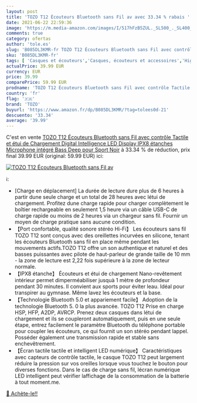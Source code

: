 ```yaml
---
layout: post
title: 'TOZO T12 Écouteurs Bluetooth sans Fil av avec 33.34 % rabais '
date: 2021-06-22 22:59:36
image: 'https://m.media-amazon.com/images/I/517hFzB5ZUL._SL500_._SL400_.jpg'
comments: true
category: ofertas
author: 'tole.es'
slug: 'B085DL3KMR-fr TOZO T12 Écouteurs Bluetooth sans Fil avec contrôle...'
sku: 'B085DL3KMR-fr'
tags: [ 'Casques et écouteurs','Casques, écouteurs et accessoires','High-Tech','tozo', ]
actualPrice: 39.99 EUR
currency: EUR
price: 39.99
comparePrice: 59.99 EUR
prodname: 'TOZO T12 Écouteurs Bluetooth sans Fil avec contrôle Tactile et étui de Chargement Digital Intelligence LED Display IPX8 étanches Microphone intégré Bass Deep pour Sport Noir'
country: 'fr'
flag: '🇫🇷'
brand: 'TOZO'
buyurl: 'https://www.amazon.fr/dp/B085DL3KMR/?tag=tolees0d-21'
descuento: '33.34'
average: '39.99'
---
```


C'est en vente [TOZO T12 Écouteurs Bluetooth sans Fil avec contrôle Tactile et étui de Chargement Digital Intelligence LED Display IPX8 étanches Microphone intégré Bass Deep pour Sport Noir](https://www.amazon.fr/dp/B085DL3KMR/?tag=tolees0d-21)  à  33.34 % de réduction, prix final  39.99 EUR (original: 59.99 EUR) ici:

[![TOZO T12 Écouteurs Bluetooth sans Fil av](https://m.media-amazon.com/images/I/517hFzB5ZUL._SL500_._SL400_.jpg)](https://www.amazon.fr/dp/B085DL3KMR/?tag=tolees0d-21)

ℹ️:

- [Charge en déplacement] La durée de lecture dure plus de 6 heures à partir dune seule charge et un total de 28 heures avec létui de chargement. Profitez dune charge rapide pour charger complètement le boîtier rechargeable en seulement 1,5 heure via un câble USB-C de charge rapide ou moins de 2 heures via un chargeur sans fil. Fournir un moyen de charge pratique sans aucune condition.
- 【Port confortable, qualité sonore stéréo Hi-Fi】 Les écouteurs sans fil TOZO T12 sont conçus avec des oreillettes incurvées en silicone, tenant les écouteurs Bluetooth sans fil en place même pendant les mouvements actifs.TOZO T12 offre un son authentique et naturel et des basses puissantes avec pilote de haut-parleur de grande taille de 10 mm - la zone de lecture est 2,22 fois supérieure à la zone de lecteur normale.
- 【IPX8 étanche】 Écouteurs et étui de chargement Nano-revêtement intérieur permet dimperméabiliser jusquà 1 mètre de profondeur pendant 30 minutes. Il convient aux sports pour éviter leau. Idéal pour transpirer au gymnase. Même lavez les écouteurs et la base.
- 【Technologie Bluetooth 5.0 et appariement facile】 Adoption de la technologie Bluetooth 5. 0 la plus avancée. TOZO T12 Prise en charge HSP, HFP, A2DP, AVRCP. Prenez deux casques dans létui de chargement et ils se coupleront automatiquement, puis en une seule étape, entrez facilement le paramètre Bluetooth du téléphone portable pour coupler les écouteurs, ce qui fournit un son stéréo pendant lappel. Posséder également une transmission rapide et stable sans enchevêtrement.
- 【Écran tactile tactile et intelligent LED numérique】 Caractéristiques avec capteurs de contrôle tactile, le casque TOZO T12 peut largement réduire la pression sur vos oreilles lorsque vous touchez le bouton pour diverses fonctions. Dans le cas de charge sans fil, lécran numérique LED intelligent peut vérifier laffichage de la consommation de la batterie à tout moment.me.

[🛒 Achète-le!!](https://www.amazon.fr/dp/B085DL3KMR/?tag=tolees0d-21)

